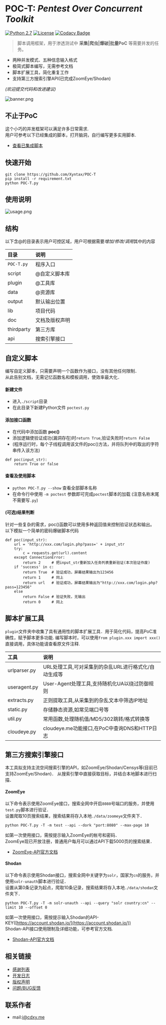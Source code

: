 # POC-T: *Pentest Over Concurrent Toolkit* 
[![Python 2.7](https://img.shields.io/badge/python-2.7-yellow.svg)](https://www.python.org/) [![License](https://img.shields.io/badge/license-GPLv2-red.svg)](https://raw.githubusercontent.com/Xyntax/POC-T/master/doc/LICENSE.txt) [![Codacy Badge](https://api.codacy.com/project/badge/Grade/1413552d34bc4a4aa84539db1780eb56)](https://www.codacy.com/app/xyntax/POC-T?utm_source=github.com&amp;utm_medium=referral&amp;utm_content=Xyntax/POC-T&amp;utm_campaign=Badge_Grade) 

> 脚本调用框架，用于渗透测试中 **采集|爬虫|爆破|批量PoC** 等需要并发的任务。
  
* 两种并发模式、五种信息输入格式  
* 极简式脚本编写，无需参考文档  
* 脚本扩展工具，简化重复工作  
* 支持第三方搜索引擎API(已完成ZoomEye/Shodan)  
  
*(欢迎提交代码和改进建议)*
   
![banner.png](https://github.com/Xyntax/POC-T/blob/master/doc/banner.png) 

## 不止于PoC 
这个小巧的并发框架可以满足许多日常需求.  
用户可参考以下已经集成的脚本，打开脑洞，自行编写更多实用脚本.      

* [查看已集成脚本](https://github.com/Xyntax/POC-T/blob/master/doc/SCRIPT.md)

## 快速开始   

`git clone https://github.com/Xyntax/POC-T`  
`pip install -r requirement.txt`   
`python POC-T.py`     
  
## 使用说明 

![usage.png](https://github.com/Xyntax/POC-T/blob/master/doc/usage.png) 

## 结构  
以下含@的目录表示用户可控区域，用户可根据需要*增加/修改/调用*其中的内容

| 目录 | 说明 |
| :-----  |:-----|
| `POC-T.py` | 程序入口 |
| script     | @自定义脚本库 |
| plugin       | @工具库 |
| data       | @资源库 |
| output     | 默认输出位置 |
| lib        | 项目代码 |
| doc        | 文档及版权声明 |
| thirdparty | 第三方库 |
| api        | 搜索引擎接口 |

  
## 自定义脚本
编写自定义脚本，只需要声明一个函数作为接口，没有其他任何限制．  
从此告别文档，无需记忆函数名和模板调用，使效率最大化．

#### 新建文件
* 进入`./script`目录
* 在此目录下新建Python文件 `poctest.py`

#### 添加接口函数
* 在代码中添加函数 **poc()**
* 添加逻辑使验证成功(漏洞存在)时`return True`,验证失败时`return False`
* (程序运行时，每个子线程调用该文件的poc()方法，并将队列中的取出的字符串传入该方法)  

```
def poc(input_str):
    return True or false
```  

#### 查看及使用脚本
* `python POC-T.py --show` 查看全部脚本名称
* 在命令行中使用 `-m poctest` 参数即可完成`poctest`脚本的加载 (注意名称末尾不需要写`.py`)  
  
#### (可选)结果判断
针对一些复杂的需求，poc()函数可以使用多种返回值来控制验证状态和输出。  
以下模拟一个简单的密码爆破脚本代码  
  
```
def poc(input_str):
    url = 'http://xxx.com/login.php?pass=' + input_str
    try:
        c = requests.get(url).content
    except ConnectionError:
        return 2     # 把input_str重新加入任务列表重新验证(本次验证作废)
    if 'success' in c:
        return True  # 验证成功，屏幕结果输出为123456
        return 1     # 同上
        return url   # 验证成功，屏幕结果输出为"http://xxx.com/login.php?pass=123456"
    else
        return False # 验证失败，无输出
        return 0     # 同上

```


脚本扩展工具 
------
`plugin`文件夹中收集了具有通用性的脚本扩展工具．用于简化代码，提高PoC准确性，赋予脚本更多功能.
编写脚本时，可以使用`from plugin.xxx import xxx()`直接调用，具体功能请查看原文件注释.  
  
|工具|说明|
|:---|:---|
|urlparser.py | URL处理工具,可对采集到的杂乱URL进行格式化/自动生成等|
|useragent.py | User-Agent处理工具,支持随机化UA以绕过防御规则|
|extracts.py  | 正则提取工具,从采集到的杂乱文本中筛选IP地址|
|static.py    | 存储静态资源,如常见端口号等 |
|util.py      | 常用函数,处理随机值/MD5/302跳转/格式转换等|
|cloudeye.py  | cloudeye.me功能接口,在PoC中查询DNS和HTTP日志|


第三方搜索引擎接口
---------

本工具拟支持主流空间搜索引擎的API，如ZoomEye/Shodan/Censys等(目前已支持ZoomEye/Shodan)．
从搜索引擎中直接获取目标，并结合本地脚本进行扫描．

#### ZoomEye
以下命令表示使用ZoomEye接口，搜索全网中开启`8080`号端口的服务，并使用`test.py`脚本进行验证．  
设置爬取10页搜索结果，搜索结果将存入本地`./data/zoomeye`文件夹下．  

`python POC-T.py -T -m test --api --dork "port:8080" --max-page 10`  
  
如第一次使用接口，需按提示输入ZoomEye的帐号和密码．  
ZoomEye现已开放注册，普通用户每月可以通过API下载5000页的搜索结果．  

* [ZoomEye-API官方文档](https://www.zoomeye.org/api/doc)

#### Shodan
以下命令表示使用Shodan接口，搜索全网中关键字为`solr`，国家为`cn`的服务，并使用`solr-unauth`脚本进行验证．  
设置从第0条记录为起点，爬取10条记录，搜索结果将存入本地`./data/shodan`文件夹下．  
  
`python POC-T.py -T -m solr-unauth --api --query "solr country:cn" --limit 10 --offset 0`  
  
如第一次使用接口，需按提示输入Shodan的API-KEY([https://account.shodan.io/](https://account.shodan.io/))  
Shodan-API接口使用限制及详细功能，可参考官方文档.

* [Shodan-API官方文档](https://developer.shodan.io/api/requirements)

相关链接
----
* [感谢列表](./doc/THANKS.md)
* [开发日志](./doc/CHANGELOG.md)
* [版权声明](./doc/LICENSE.txt)
* [问题/BUG反馈](https://github.com/Xyntax/POC-T/issues)

联系作者
----
* mail:i@cdxy.me  

  
